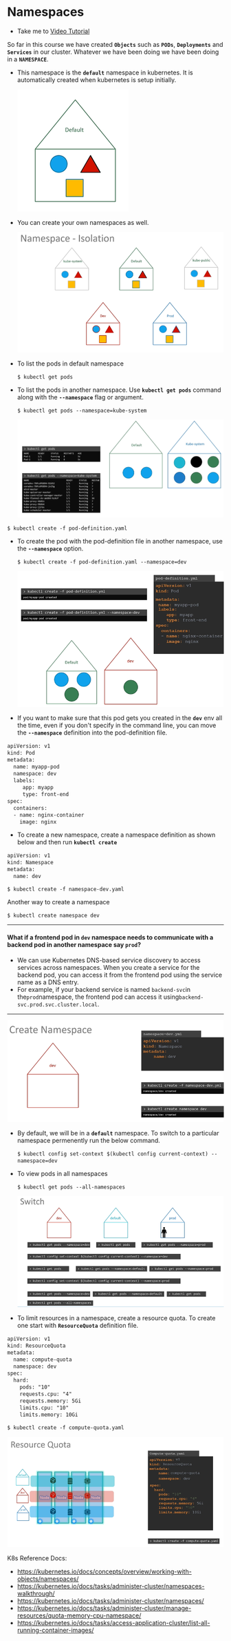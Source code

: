 # Namespaces

- Take me to [Video Tutorial](https://kodekloud.com/topic/namespaces/)

So far in this course we have created **`Objects`** such as **`PODs`**, **`Deployments`** and **`Services`** in our cluster. Whatever we have been doing we have been doing in a **`NAMESPACE`**.

- This namespace is the **`default`** namespace in kubernetes. It is automatically created when kubernetes is setup initially.
  
  ![ns](../../images/ns.PNG)
- You can create your own namespaces as well.
  
  ![ns3](../../images/ns3.PNG)
- To list the pods in default namespace
  
  ```
  $ kubectl get pods
  ```
- To list the pods in another namespace. Use **`kubectl get pods`** command along with the **`--namespace`** flag or argument.
  
  ```
  $ kubectl get pods --namespace=kube-system
  ```
  
  ![ns8](../../images/ns8.PNG)

```
$ kubectl create -f pod-definition.yaml
```

- To create the pod with the pod-definition file in another namespace, use the **`--namespace`** option.
  
  ```
  $ kubectl create -f pod-definition.yaml --namespace=dev
  ```
  
  ![ns9](../../images/ns9.PNG)
- If you want to make sure that this pod gets you created in the **`dev`** env all the time, even if you don't specify in the command line, you can move the **`--namespace`** definition into the pod-definition file.

```
apiVersion: v1
kind: Pod
metadata:
  name: myapp-pod
  namespace: dev
  labels:
     app: myapp
     type: front-end
spec:
  containers:
  - name: nginx-container
    image: nginx
```

- To create a new namespace, create a namespace definition as shown below and then run **`kubectl create`**

```
apiVersion: v1
kind: Namespace
metadata:
  name: dev
```

```
$ kubectl create -f namespace-dev.yaml
```

Another way to create a namespace

```
$ kubectl create namespace dev
```

---

#### What if a frontend pod in `dev` namespace needs to communicate with a backend pod in another namespace say `prod`?

- We can use Kubernetes DNS-based service discovery to access services across namespaces. When you create a service for the backend pod, you can access it from the frontend pod using the service name as a DNS entry.
- For example, if your backend service is named `backend-svc`in the`prod`namespace, the frontend pod can access it using`backend-svc.prod.svc.cluster.local`.

---

![ns11](../../images/ns11.PNG)

- By default, we will be in a **`default`** namespace. To switch to a particular namespace permenently run the below command.
  
  ```
  $ kubectl config set-context $(kubectl config current-context) --namespace=dev
  ```
- To view pods in all namespaces
  
  ```
  $ kubectl get pods --all-namespaces
  ```
  
  ![ns12](../../images/ns12.PNG)
- To limit resources in a namespace, create a resource quota. To create one start with **`ResourceQuota`** definition file.

```
apiVersion: v1
kind: ResourceQuota
metadata:
  name: compute-quota
  namespace: dev
spec:
  hard:
    pods: "10"
    requests.cpu: "4"
    requests.memory: 5Gi
    limits.cpu: "10"
    limits.memory: 10Gi
```

```
$ kubectl create -f compute-quota.yaml
```

![ns13](../../images/ns13.PNG)

K8s Reference Docs:

- https://kubernetes.io/docs/concepts/overview/working-with-objects/namespaces/
- https://kubernetes.io/docs/tasks/administer-cluster/namespaces-walkthrough/
- https://kubernetes.io/docs/tasks/administer-cluster/namespaces/
- https://kubernetes.io/docs/tasks/administer-cluster/manage-resources/quota-memory-cpu-namespace/
- https://kubernetes.io/docs/tasks/access-application-cluster/list-all-running-container-images/

